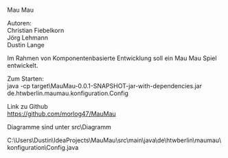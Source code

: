 Mau Mau

Autoren: \
Christian Fiebelkorn \
Jörg Lehmann \
Dustin Lange

Im Rahmen von Komponentenbasierte Entwicklung soll ein Mau Mau Spiel entwickelt.

Zum Starten:\
java -cp target\MauMau-0.0.1-SNAPSHOT-jar-with-dependencies.jar de.htwberlin.maumau.konfiguration.Config 

Link zu Github\
https://github.com/morlog47/MauMau

Diagramme sind unter src\Diagramm

C:\Users\Dustin\IdeaProjects\MauMau\src\main\java\de\htwberlin\maumau\konfiguration\Config.java
